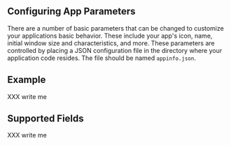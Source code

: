 ## Configuring App Parameters

There are a number of basic parameters that can be changed to customize
your applications basic behavior.  These include your app's icon,
name, initial window size and characteristics, and more.  These parameters
are controlled by placing a JSON configuration file in the directory where 
your application code resides.  The file should be named `appinfo.json`.

## Example

XXX write me

## Supported Fields

XXX write me
